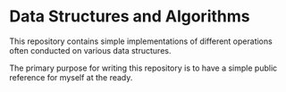 # Data Structures and Algorithms


This repository contains simple implementations of different operations often conducted on various data structures.


The primary purpose for writing this repository is to have a simple public reference for myself at the ready.
